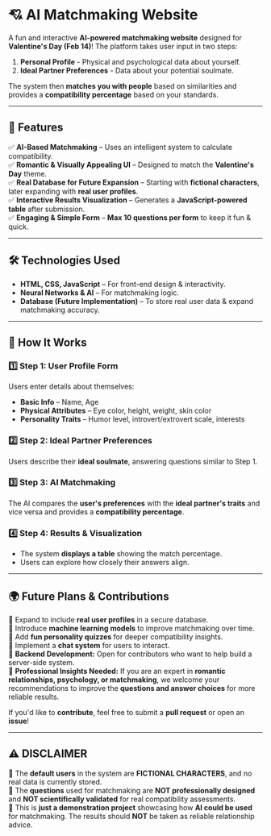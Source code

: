 # 💘 AI Matchmaking Website  

A fun and interactive **AI-powered matchmaking website** designed for **Valentine's Day (Feb 14)**! The platform takes user input in two steps:  
1. **Personal Profile** - Physical and psychological data about yourself.  
2. **Ideal Partner Preferences** - Data about your potential soulmate.  

The system then **matches you with people** based on similarities and provides a **compatibility percentage** based on your standards.  

---

## 🎯 Features  
✅ **AI-Based Matchmaking** – Uses an intelligent system to calculate compatibility.  
✅ **Romantic & Visually Appealing UI** – Designed to match the **Valentine's Day** theme.  
✅ **Real Database for Future Expansion** – Starting with **fictional characters**, later expanding with **real user profiles**.  
✅ **Interactive Results Visualization** – Generates a **JavaScript-powered table** after submission.  
✅ **Engaging & Simple Form** – **Max 10 questions per form** to keep it fun & quick.  

---

## 🛠️ Technologies Used  
- **HTML, CSS, JavaScript** – For front-end design & interactivity.  
- **Neural Networks & AI** – For matchmaking logic.  
- **Database (Future Implementation)** – To store real user data & expand matchmaking accuracy.  

---

## 📜 How It Works  

### 1️⃣ Step 1: User Profile Form  
Users enter details about themselves:  
- **Basic Info** – Name, Age  
- **Physical Attributes** – Eye color, height, weight, skin color  
- **Personality Traits** – Humor level, introvert/extrovert scale, interests  

### 2️⃣ Step 2: Ideal Partner Preferences  
Users describe their **ideal soulmate**, answering questions similar to Step 1.  

### 3️⃣ Step 3: AI Matchmaking  
The AI compares the **user's preferences** with the **ideal partner's traits** and vice versa and provides a **compatibility percentage**.  

### 4️⃣ Step 4: Results & Visualization  
- The system **displays a table** showing the match percentage.  
- Users can explore how closely their answers align.  

---

## 🌍 Future Plans & Contributions  
🔹 Expand to include **real user profiles** in a secure database.  
🔹 Introduce **machine learning models** to improve matchmaking over time.  
🔹 Add **fun personality quizzes** for deeper compatibility insights.  
🔹 Implement a **chat system** for users to interact.  
🔹 **Backend Development:** Open for contributors who want to help build a server-side system.  
🔹 **Professional Insights Needed:** If you are an expert in **romantic relationships, psychology, or matchmaking**, we welcome your recommendations to improve the **questions and answer choices** for more reliable results.  

If you'd like to **contribute**, feel free to submit a **pull request** or open an **issue**!  

---

## ⚠️ DISCLAIMER  
🔸 The **default users** in the system are **FICTIONAL CHARACTERS**, and no real data is currently stored.  
🔸 The **questions** used for matchmaking are **NOT professionally designed** and **NOT scientifically validated** for real compatibility assessments.  
🔸 This is **just a demonstration project** showcasing how **AI could be used** for matchmaking. The results should **NOT** be taken as reliable relationship advice.  


